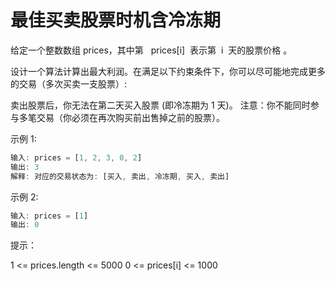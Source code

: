 # 最佳买卖股票时机含冷冻期

给定一个整数数组 prices，其中第   prices[i]  表示第  i  天的股票价格 。​

设计一个算法计算出最大利润。在满足以下约束条件下，你可以尽可能地完成更多的交易（多次买卖一支股票）:

卖出股票后，你无法在第二天买入股票 (即冷冻期为 1 天)。
注意：你不能同时参与多笔交易（你必须在再次购买前出售掉之前的股票）。

示例 1:

```ts
输入: prices = [1, 2, 3, 0, 2]
输出: 3
解释: 对应的交易状态为: [买入, 卖出, 冷冻期, 买入, 卖出]
```

示例 2:

```ts
输入: prices = [1]
输出: 0
```

提示：

1 <= prices.length <= 5000
0 <= prices[i] <= 1000
